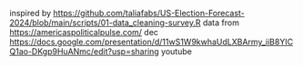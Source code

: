 inspired by https://github.com/taliafabs/US-Election-Forecast-2024/blob/main/scripts/01-data_cleaning-survey.R
data from https://americaspoliticalpulse.com/
dec https://docs.google.com/presentation/d/11wS1W9kwhaUdLXBArmy_iiB8YICQ1ao-DKgp9HuANmc/edit?usp=sharing
youtube
